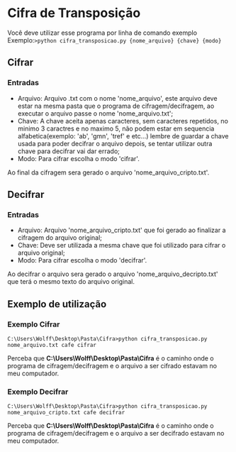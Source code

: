 # Cifra de Transposição

Você deve utilizar esse programa por linha de comando exemplo Exemplo:`>python cifra_transposicao.py {nome_arquivo} {chave} {modo}`

## Cifrar

### Entradas 
- Arquivo: Arquivo .txt com o nome 'nome_arquivo', este arquivo deve estar na mesma pasta que o programa de cifragem/decifragem, ao executar o arquivo passe o nome 'nome_arquivo.txt';
- Chave: A chave aceita apenas caracteres, sem caracteres repetidos, no minimo 3 caractres e no maximo 5, não podem estar em sequencia alfabetica(exemplo: 'ab', 'gmn', 'tref' e etc...) lembre de guardar a chave usada para poder decifrar o arquivo depois, se tentar utilizar outra chave para decifrar vai dar errado;
- Modo: Para cifrar escolha o modo 'cifrar'.

Ao final da cifragem sera gerado o arquivo 'nome_arquivo_cripto.txt'.

## Decifrar

### Entradas
- Arquivo: Arquivo 'nome_arquivo_cripto.txt' que foi gerado ao finalizar a cifragem do arquivo original;
- Chave: Deve ser utilizada a mesma chave que foi utilizado para cifrar o arquivo original;
- Modo: Para cifrar escolha o modo 'decifrar'.

Ao decifrar o arquivo sera gerado o arquivo 'nome_arquivo_decripto.txt' que terá o mesmo texto do arquivo original.

## Exemplo de utilização

### Exemplo Cifrar
`C:\Users\Wolff\Desktop\Pasta\Cifra>python cifra_transposicao.py nome_arquivo.txt cafe cifrar`

Perceba que **C:\Users\Wolff\Desktop\Pasta\Cifra** é o caminho onde o programa de cifragem/decifragem e o arquivo a ser cifrado estavam no meu computador.

### Exemplo Decifrar
`C:\Users\Wolff\Desktop\Pasta\Cifra>python cifra_transposicao.py nome_arquivo_cripto.txt cafe decifrar`

Perceba que **C:\Users\Wolff\Desktop\Pasta\Cifra** é o caminho onde o programa de cifragem/decifragem e o arquivo a ser decifrado estavam no meu computador.
